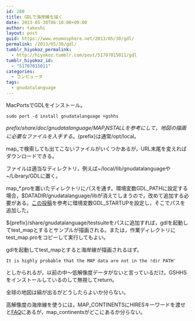```yaml
---
id: 280
title: GDLで海岸線を描く
date: 2013-05-30T06:10:00+09:00
author: takeshi
layout: post
guid: https://www.enomosphere.net/2013/05/30/gdl/
permalink: /2013/05/30/gdl/
tumblr_hiyokoz_permalink:
  - http://hiyokoz.tumblr.com/post/51707015011/gdl
tumblr_hiyokoz_id:
  - "51707015011"
categories:
  - コンピュータ
tags:
  - gnudatalanguage
---
```

MacPortsでGDLをインストール。<!--more-->
<pre><code>sudo port -d install gnudatalanguage +gshhs
</code></pre>
${prefix}/share/doc/gnudatalanguage/MAP_INSTALLを参考にして，地図の描画に必要なファイルを入手する。${prefix}は通常/opt/local。

map_で検索しても出てこないファイルがいくつかあるが，URL末尾を変えればダウンロードできる。

ファイルは適当なディレクトリ，例えば~/local/lib/gnudatalanguageや~/Library/GDLに置く。

map_*.proを置いたディレクトリにパスを通す。環境変数GDL_PATHに設定する場合，$DATADIR/gnudatalanguage/libが消えてしまうので，改めて追加する必要がある。<a href="http://blog.redbranch.net/2011/04/13/installing-gdl-an-idl-alternative/">この投稿</a>を参考に環境変数GDL_STARTUPを設定し，そこでパスを追加した。

${prefix}/share/gnudatalanguage/testsuiteをパスに追加すれば，gdlを起動してtest_mapとするとサンプルが描画される。または，作業ディレクトリにtest_map.proをコピーして実行してもよい。

gdlを起動してtest_mapとすると海岸線が描画されるはず。
<pre><code>It is highly probable that the MAP data are not in the !dir PATH'
</code></pre>
としかられるが，以前の中〜低解像度データがないと言っているだけ。GSHHSをインストールしているのして無視してreturn。

全球の地図は縞が出るがどうしたらよいか分らない。

高解像度の海岸線を使うには，MAP_CONTINENTSにHIRESキーワードを渡せと<a href="http://gnudatalanguage.sourceforge.net/faq.php">FAQ</a>にあるが，map_continentsがどこにあるか分らない。